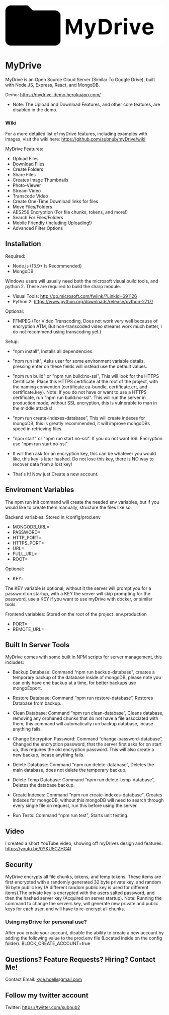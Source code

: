 # ![MyDrive Logo](github_images/mydrivelogo2.png)

# MyDrive

MyDrive is an Open Source Cloud Server (Similar To Google Drive), built with Node.JS, Express, React, and MongoDB.

Demo: https://mydrive-demo.herokuapp.com/
- Note: The Upload and Download Features, and other core features, are disabled in the demo. 

### Wiki

For a more detailed list of myDrive features, including examples with images, visit the wiki here: https://github.com/subnub/myDrive/wiki

MyDrive Features:

- Upload Files
- Download Files
- Create Folders
- Share Files
- Creates Image Thumbnails
- Photo-Viewer
- Stream Video
- Transcode Video
- Create One-Time Download links for files
- Move Files/Folders
- AES256 Encryption (For file chunks, tokens, and more!)
- Search For Files/Folders
- Mobile Friendly (Including Uploading!)
- Advanced Filter Options

## Installation

Required:
- Node.js (13.9+ Is Recommended)
- MongoDB

Windows users will usually need both the microsoft visual build tools, and python 2. These are required to build the sharp module.
- Visual Tools: http://go.microsoft.com/fwlink/?LinkId=691126
- Python 2: https://www.python.org/downloads/release/python-2717/

Optional:
- FFMPEG (For Video Transcoding, Does not work very well because of encryption ATM, But non-transcoded video streams work much better, I do not recommend using transcoding yet.)

Setup:
- “npm install”, Installs all dependencies. 

- "npm run init", Asks user for some environment variable details, pressing enter on these fields will instead use the default values. 

- "npm run build" or "npm run build:no-ssl", This will look for the HTTPS Certificate, Place this HTTPS certificate at the root of the project, with the naming convention (certificate.ca-bundle, certificate.crt, and certificate.key). 
Note: If you do not have or want to use a HTTPS certificate, run "npm run build:no-ssl". This will run the server in production mode, without SSL encryption, this is vulnerable to man in the middle attacks!

- “npm run create-indexes-database”, This will create indexes for mongoDB, this is greatly recommended, it will improve mongoDBs speed in retrieving files. 

- "npm start" or "npm run start:no-ssl". If you do not want SSL Encryption use "npm run start:no-ssl".

- It will then ask for an encryption key, this can be whatever you would like, this key is later hashed. Do not lose this key, there is NO way to recover data from a lost key!

- That's It! Now just Create a new account.

## Enviroment Variables

The npm run init command will create the needed env variables, but if you would like to create them manually, structure the files like so.

Backend variables: Stored in /config/prod.env

- MONGODB_URL=
- PASSWORD=
- HTTP_PORT=
- HTTPS_PORT=
- URL=
- FULL_URL=
- ROOT=

Optional:
- KEY=

The KEY variable is optional, without it the server will prompt you for a password on startup, with a KEY the server will skip prompting for the password, use a KEY if you want to use myDrive with docker, or similar tools.

Frontend variables: Stored on the root of the project .env.production 

- PORT=
- REMOTE_URL=

## Built In Server Tools

MyDrive comes with some built in NPM scripts for server management, this includes:
- Backup Database: Command “npm run backup-database", creates a temporary backup of the database inside of mongoDB, please note you can only have one backup at a time, for better backups use mongoExport. 

- Restore Database: Command “npm run restore-database”, Restores Database from backup. 

- Clean Database: Command “npm run clean-database”, Cleans database, removing any orphaned chunks that do not have a file associated with them, this command will automatically run backup database, incase anything fails. 

- Change Encryption Password: Command “change-password-database”, Changed the encryption password, that the server first asks for on start up, this requires the old encryption password. This will also create a new backup, incase anything fails.

- Delete Database: Command “npm run delete-database”, Deletes the main database, does not delete the temporary backup.

- Delete Temp Database: Command “npm run delete-temp-database”, Deletes the database backup. 

- Create Indexes: Command “npm run create-indexes-database", Creates Indexes for mongoDB, without this mongoDB will need to search through every single file on request, run this before using the server. 

- Run Tests: Command "npm run test", Starts unit testing.

## Video
I created a short YouTube video, showing off myDrives design and features: https://youtu.be/0YKU5CZHG4I

## Security 
MyDrive encrypts all file chunks, tokens, and temp tokens. These items are first encrypted with a randomly generated 32 byte private key, and random 16 byte public key (A different random public key is used for different items).The private key is encrypted with the users salted password, and then the hashed server key (Acquired on server startup). Note: Running the command to change the servers key, will generate new private and public keys for each user, and will have to re-encrypt all chunks. 

### Using myDrive for personal use?
After you create your account, disable the ability to create a new account by adding the following value to the prod.env file (Located inside on the config folder).
BLOCK_CREATE_ACCOUNT=true

## Questions? Feature Requests? Hiring? Contact Me!
Contact Email: kyle.hoell@gmail.com

## Follow my twitter account 
Twitter: https://twitter.com/subnub2



